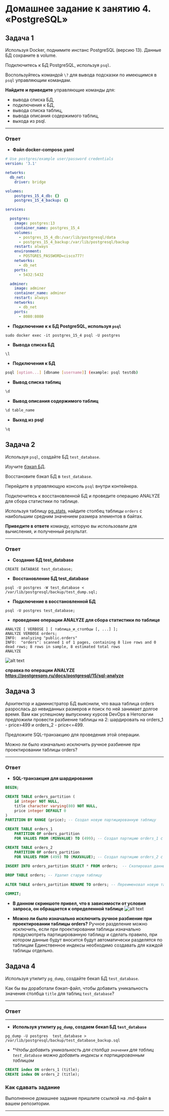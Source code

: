 # Домашнее задание к занятию 4. «PostgreSQL»

## Задача 1

Используя Docker, поднимите инстанс PostgreSQL (версию 13). Данные БД сохраните в volume.

Подключитесь к БД PostgreSQL, используя `psql`.

Воспользуйтесь командой `\?` для вывода подсказки по имеющимся в `psql` управляющим командам.

**Найдите и приведите** управляющие команды для:

- вывода списка БД,
- подключения к БД,
- вывода списка таблиц,
- вывода описания содержимого таблиц,
- выхода из psql.
____
### Ответ

* **Файл docker-compose.yaml**
```yaml
# Use postgres/example user/password credentials
version: '3.1'

networks:
  db_net:
    driver: bridge

volumes:
    postgres_15_4_db: {}
    postgres_15_4_backup: {}

services:

  postgres:
    image: postgres:13
    container_name: postgres_15_4
    volumes:
      - postgres_15_4_db:/var/lib/postgresql/data
      - postgres_15_4_backup:/var/lib/postgresql/backup
    restart: always
    environment:
      - POSTGRES_PASSWORD=cisco777!
    networks:
      - db_net
    ports:
      - 5432:5432

  adminer:
    image: adminer
    container_name: adminer
    restart: always
    networks:
      - db_net
    ports:
      - 8080:8080
```
* **Подключение к к БД PostgreSQL, используя `psql`**
```
sudo docker exec -it postgres_15_4 psql -U postgres
```
* **Вывода списка БД**
```bash
\l
```
* **Подключения к БД**
```bash
psql [option...] [dbname [username]] (example: psql testdb)
```
* **Вывод списка таблиц**
```bash
\d
```
* **Вывод описания содержимого таблиц**
```bash
\d table_name
```
* **Выход из psql**
```bash
\q
```

## Задача 2

Используя `psql`, создайте БД `test_database`.

Изучите [бэкап БД](https://github.com/netology-code/virt-homeworks/tree/virt-11/06-db-04-postgresql/test_data).

Восстановите бэкап БД в `test_database`.

Перейдите в управляющую консоль `psql` внутри контейнера.

Подключитесь к восстановленной БД и проведите операцию ANALYZE для сбора статистики по таблице.

Используя таблицу [pg_stats](https://postgrespro.ru/docs/postgresql/12/view-pg-stats), найдите столбец таблицы `orders` 
с наибольшим средним значением размера элементов в байтах.

**Приведите в ответе** команду, которую вы использовали для вычисления, и полученный результат.

____
### Ответ

* **Создание БД test_database**
```
CREATE DATABASE test_database;
```
* **Восстановление БД test_database**
```
psql -U postgres -W test_database < /var/lib/postgresql/backup/test_dump.sql;
```
* **Подключение в восстановленной БД**
```
psql -U postgres test_database;
```
* **проведение операции ANALYZE для сбора статистики по таблице**
```
ANALYZE [ VERBOSE ] [ таблица_и_столбцы [, ...] ];
ANALYZE VERBOSE orders;
INFO:  analyzing "public.orders"
INFO:  "orders": scanned 1 of 1 pages, containing 8 live rows and 0 dead rows; 8 rows in sample, 8 estimated total rows
ANALYZE
```
![alt text](https://github.com/filipp761/Netology-sdb-homewoks/blob/main/15-04/img/ANALYZE.png)

**справка по операции ANALYZE https://postgrespro.ru/docs/postgresql/15/sql-analyze**

## Задача 3

Архитектор и администратор БД выяснили, что ваша таблица orders разрослась до невиданных размеров и
поиск по ней занимает долгое время. Вам как успешному выпускнику курсов DevOps в Нетологии предложили
провести разбиение таблицы на 2: шардировать на orders_1 - price>499 и orders_2 - price<=499.

Предложите SQL-транзакцию для проведения этой операции.

Можно ли было изначально исключить ручное разбиение при проектировании таблицы orders?
____
### Ответ
* **SQL-транзакция для шардирования**
```SQL
BEGIN;

CREATE TABLE orders_partition (
    id integer NOT NULL,
    title character varying(80) NOT NULL,
    price integer DEFAULT 0
)
PARTITION BY RANGE (price); -- Создал новую партицированную таблицу

CREATE TABLE orders_1
    PARTITION OF orders_partition
    FOR VALUES FROM (MINVALUE) TO (499); -- Создал партицию orders_1 с price>499

CREATE TABLE orders_2
    PARTITION OF orders_partition
    FOR VALUES FROM (499) TO (MAXVALUE); -- Создал партицию orders_2 с price<=499

INSERT INTO orders_partition SELECT * FROM orders;  -- Скопировал данные в новую таблицу
   
DROP TABLE orders; -- Удалил старую таблицу
   
ALTER TABLE orders_partition RENAME TO orders; -- Переименовал новую таблицу в старое название

COMMIT; 
```
* **В данном скриншоте привел, что в зависимости от условия запроса, он обращается к определенной таблице**
![alt text](https://github.com/filipp761/Netology-sdb-homewoks/blob/main/15-04/img/PARTITION.png)

* **Можно ли было изначально исключить ручное разбиение при проектировании таблицы orders?**
Ручное разделение можно исключить, если при проектировании таблицы изначально предусмотреть партицированную таблицу и сделать правило, при котором данные будут вносится будут автоматически разделятся по таблицам
Единственное индексы необходимо создавать для каждой таблицы отдельно.

## Задача 4

Используя утилиту `pg_dump`, создайте бекап БД `test_database`.

Как бы вы доработали бэкап-файл, чтобы добавить уникальность значения столбца `title` для таблиц `test_database`?
____
### Ответ
---
* **Используя утилиту `pg_dump`, создаем бекап БД `test_database`**
```
pg_dump -U postgres  test_database > /var/lib/postgresql/backup/test_database_backup.sql
```
* **Чтобы добавить уникальность для столбца `значения` для таблиц `test_database` можно добавить индексы к партицированным таблицам*
```sql
CREATE index ON orders_1 (title);
CREATE index ON orders_2 (title);
```


### Как cдавать задание

Выполненное домашнее задание пришлите ссылкой на .md-файл в вашем репозитории.

---

